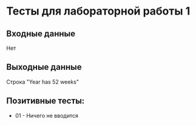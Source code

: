 # Тесты для лабораторной работы 1
## Входные данные
Нет
## Выходные данные
Строка "Year has 52 weeks"
## Позитивные тесты:
- 01 - Ничего не вводится